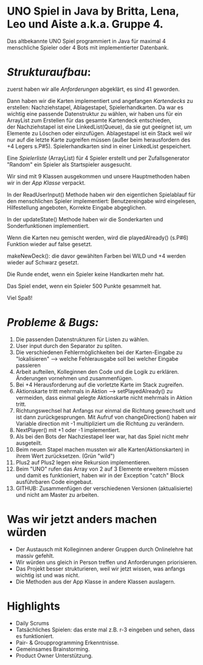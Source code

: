 # **UNO Spiel in Java by Britta, Lena, Leo und Aiste a.k.a. Gruppe 4.**

Das altbekannte UNO Spiel programmiert in Java für
 maximal 4 menschliche Spieler oder 4 Bots mit implementierter
 Datenbank.  

# **_Strukturaufbau_:** 

zuerst haben wir alle _Anforderungen_ abgeklärt, es sind 41 geworden. 

Dann haben wir die Karten implementiert und angefangen _Kartendecks_ zu erstellen:
 Nachziehstapel, Ablagestapel, Spielerhandkarten. Da war es wichtig eine passende Datenstruktur
 zu wählen, wir haben uns für ein ArrayList zum Erstellen für das gesamte Kartendeck entschieden,  
der Nachziehstapel ist eine LinkedList(Queue), da sie gut geeignet ist, um Elemente zu Löschen oder einzufügen.
 Ablagestapel ist ein Stack weil wir nur
 auf die letzte Karte zugreifen müssen (außer beim herausfordern des +4 Legers s.P#5).
 Spielerhandkarten sind in einer LinkedList gespeichert. 
 
 Eine _Spielerliste_ (ArrayList) für 4 Spieler erstellt und per Zufallsgenerator "Random" ein Spieler 
 als Startspieler ausgesucht.
 
 Wir sind mit 9 Klassen ausgekommen und unsere Hauptmethoden haben wir in der 
 _App Klasse_ verpackt. 
 
 In der ReadUserInput() Methode haben wir den eigentlichen Spielablauf für den menschlichen Spieler 
 implementiert: Benutzereingabe wird eingelesen, Hilfestellung angeboten, Korrekte Eingabe
  abgeglichen. 
 
 In der updateState() Methode haben wir die Sonderkarten und Sonderfunktionen implementiert.
 
 Wenn die Karten neu gemischt werden, wird die playedAlready() (s.P#6) Funktion wieder auf false gesetzt. 
 
 makeNewDeck(): die davor gewählten Farben bei WILD und +4 werden wieder auf Schwarz gesetzt. 
 
 Die Runde endet, wenn ein Spieler keine Handkarten mehr hat. 
 
 Das Spiel endet, wenn ein Spieler 500 Punkte gesammelt hat. 
 
 Viel Spaß! 
    
 

# _**Probleme & Bugs:**_

1. Die passenden Datenstrukturen für Listen zu wählen. 
2. User input durch den Separator zu spliten. 
3. Die verschiedenen Fehlermöglichkeiten bei der Karten-Eingabe zu "lokalisieren" --> welche Fehlerausgabe soll bei welcher Eingabe passieren
4. Arbeit aufteilen, Kolleginnen den Code und die Logik zu erklären. 
 Änderungen vornehmen und zusammenfügen. 
5. Bei +4 Herausforderung auf die vorletzte Karte im Stack zugreifen. 
6. Aktionskarte tritt mehrmals in Aktion --> setPlayedAlready() zu vermeiden, dass
einmal gelegte Aktionskarte nicht mehrmals in Aktion tritt. 
7. Richtungswechsel hat Anfangs nur einmal die Richtung gewechselt und ist dann zurückgesprungen.
 Mit Aufruf von changeDirection() haben wir Variable direction mit -1 multipliziert 
 um die Richtung zu verändern.
8. NextPlayer() mit +1 oder -1 implementiert. 
9. Als bei den Bots der Nachziestapel leer war, hat das Spiel nicht mehr ausgeteilt. 
10. Beim neuen Stapel machen mussten wir alle Karten(Aktionskarten) in ihrem Wert zurücksetzen. (Grün "wild") 
11. Plus2 auf Plus2 legen eine Rekursion implementieren. 
12. Beim "UNO" rufen das Array von 2 auf 3 Elemente erweitern müssen und damit es funktioniert, 
haben wir in der Exception "catch" Block ausführbaren Code eingebaut. 
13. GITHUB: Zusammenfügen der verschiedenen Versionen (aktualisierte) und nicht am Master zu arbeiten.

# **Was wir jetzt anders machen würden**
* Der Austausch mit Kolleginnen anderer Gruppen durch Onlinelehre hat massiv gefehlt. 
* Wir würden uns gleich in Person treffen und Anforderungen priorisieren. 
* Das Projekt besser strukturieren, weil wir jetzt wissen, was anfangs wichtig ist und was nicht. 
* Die Methoden aus der App Klasse in andere Klassen auslagern. 


# **Highlights** 
* Daily Scrums
* Tatsächliches Spielen: das erste mal z.B. r-3 eingeben und sehen, dass es funktioniert. 
* Pair- & Groupprogramming Erkenntnisse.
* Gemeinsames Brainstorming.
* Product Owner Unterstützung.  

